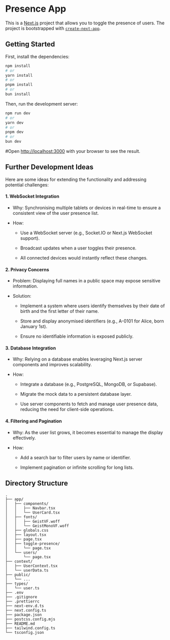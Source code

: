 # Presence App

This is a [Next.js](https://nextjs.org) project that allows you to toggle the presence of users. The project is bootstrapped with [`create-next-app`](https://nextjs.org/docs/app/api-reference/cli/create-next-app).

## Getting Started

First, install the dependencies:

```bash
npm install
# or
yarn install
# or
pnpm install
# or
bun install
```

Then, run the development server:

```bash
npm run dev
# or
yarn dev
# or
pnpm dev
# or
bun dev
```

#Open [http://localhost:3000](http://localhost:3000) with your browser to see the result.


## Further Development Ideas

Here are some ideas for extending the functionality and addressing potential challenges:


#### 1. WebSocket Integration

- Why: Synchronising multiple tablets or devices in real-time to ensure a consistent view of the user presence list.

- How:

	- Use a WebSocket server (e.g., Socket.IO or Next.js WebSocket support).

	- Broadcast updates when a user toggles their presence.

	- All connected devices would instantly reflect these changes.

#### 2. Privacy Concerns

- Problem: Displaying full names in a public space may expose sensitive information.

- Solution:

	- Implement a system where users identify themselves by their date of birth and the first letter of their name.

	- Store and display anonymised identifiers (e.g., A-0101 for Alice, born January 1st).

	- Ensure no identifiable information is exposed publicly.

#### 3. Database Integration

- Why: Relying on a database enables leveraging Next.js server components and improves scalability.

- How:

	- Integrate a database (e.g., PostgreSQL, MongoDB, or Supabase).

	- Migrate the mock data to a persistent database layer.

	- Use server components to fetch and manage user presence data, reducing the need for client-side operations.

#### 4. Filtering and Pagination

- Why: As the user list grows, it becomes essential to manage the display effectively.

- How:

	- Add a search bar to filter users by name or identifier.

	- Implement pagination or infinite scrolling for long lists.

## Directory Structure

```
.
├── app/
│   ├── components/
│   │   ├── Navbar.tsx
│   │   └── UserCard.tsx
│   ├── fonts/
│   │   ├── GeistVF.woff
│   │   └── GeistMonoVF.woff
│   ├── globals.css
│   ├── layout.tsx
│   ├── page.tsx
│   ├── toggle-presence/
│   │   └── page.tsx
│   └── users/
│       └── page.tsx
├── context/
│   ├── UserContext.tsx
│   └── userData.ts
├── public/
│   └── ...
├── types/
│   └── user.ts
├── .env
├── .gitignore
├── .prettierrc
├── next-env.d.ts
├── next.config.ts
├── package.json
├── postcss.config.mjs
├── README.md
├── tailwind.config.ts
└── tsconfig.json
```